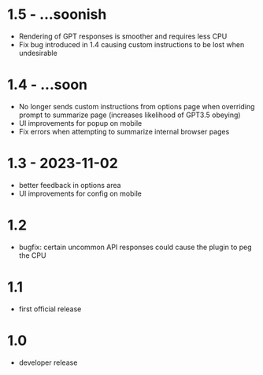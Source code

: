 # 1.5 - ...soonish
- Rendering of GPT responses is smoother and requires less CPU
- Fix bug introduced in 1.4 causing custom instructions to be lost when undesirable

# 1.4 - ...soon
- No longer sends custom instructions from options page when overriding prompt to summarize page (increases likelihood of GPT3.5 obeying)
- UI improvements for popup on mobile
- Fix errors when attempting to summarize internal browser pages

# 1.3 - 2023-11-02
- better feedback in options area
- UI improvements for config on mobile

# 1.2
- bugfix: certain uncommon API responses could cause the plugin to peg the CPU

# 1.1
- first official release

# 1.0
- developer release
